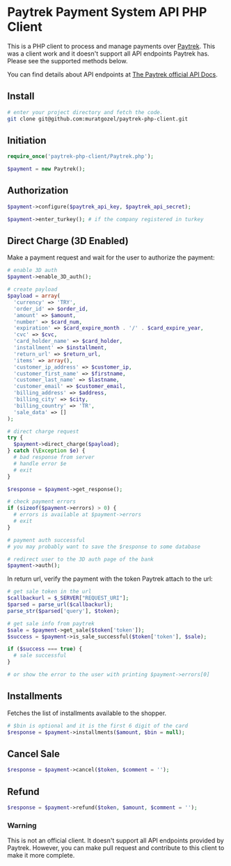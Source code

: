 # Paytrek Payment System API PHP Client

This is a PHP client to process and manage payments over [Paytrek][591c4f35]. This was a client work and it doesn't support all API endpoints Paytrek has. Please see the supported methods below.

  [591c4f35]: https://www.paytrek.com.tr "Paytrek"

You can find details about API endpoints at [The Paytrek official API Docs][c6a1f552].

  [c6a1f552]: https://paytrektr.docs.apiary.io "The Paytrek official API Docs"

## Install

```sh
# enter your project directory and fetch the code.
git clone git@github.com:muratgozel/paytrek-php-client.git
```

## Initiation

```php
require_once('paytrek-php-client/Paytrek.php');

$payment = new Paytrek();
```

## Authorization

```php
$payment->configure($paytrek_api_key, $paytrek_api_secret);

$payment->enter_turkey(); # if the company registered in turkey
```

## Direct Charge (3D Enabled)

Make a payment request and wait for the user to authorize the payment:

```php
# enable 3D auth
$payment->enable_3D_auth();

# create payload
$payload = array(
  'currency' => 'TRY',
  'order_id' => $order_id,
  'amount' => $amount,
  'number' => $card_num,
  'expiration' => $card_expire_month . '/' . $card_expire_year,
  'cvc' => $cvc,
  'card_holder_name' => $card_holder,
  'installment' => $installment,
  'return_url' => $return_url,
  'items' => array(),
  'customer_ip_address' => $customer_ip,
  'customer_first_name' => $firstname,
  'customer_last_name' => $lastname,
  'customer_email' => $customer_email,
  'billing_address' => $address,
  'billing_city' => $city,
  'billing_country' => 'TR',
  'sale_data' => []
);

# direct charge request
try {
  $payment->direct_charge($payload);
} catch (\Exception $e) {
  # bad response from server
  # handle error $e
  # exit
}

$response = $payment->get_response();

# check payment errors
if (sizeof($payment->errors) > 0) {
  # errors is available at $payment->errors
  # exit
}

# payment auth successful
# you may probably want to save the $response to some database

# redirect user to the 3D auth page of the bank
$payment->auth();
```

In return url, verify the payment with the token Paytrek attach to the url:

```php
# get sale token in the url
$callbackurl = $_SERVER["REQUEST_URI"];
$parsed = parse_url($callbackurl);
parse_str($parsed['query'], $token);

# get sale info from paytrek
$sale = $payment->get_sale($token['token']);
$success = $payment->is_sale_successful($token['token'], $sale);

if ($success === true) {
  # sale successful
}

# or show the error to the user with printing $payment->errors[0]
```

## Installments

Fetches the list of installments available to the shopper.

```php
# $bin is optional and it is the first 6 digit of the card
$response = $payment->installments($amount, $bin = null);
```

## Cancel Sale

```php
$response = $payment->cancel($token, $comment = '');
```

## Refund

```php
$response = $payment->refund($token, $amount, $comment = '');
```

### Warning
This is not an official client. It doesn't support all API endpoints provided by Paytrek. However, you can make pull request and contribute to this client to make it more complete.
